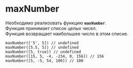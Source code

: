 # maxNumber

Необходимо реализовать функцию __`maxNumber`__.  
Функция принимает список целых чисел.  
Функция возвращает наибольшее число в этом списке.  

```
maxNumber(['5', 5]) // undefined
maxNumber([5.5, 5]) // undefined
maxNumber([5, true]) // undefined
maxNumber([15, 5, -4, -234, 0, 156]) // 156
maxNumber([5, -5, 54, 100]) // 100
```

